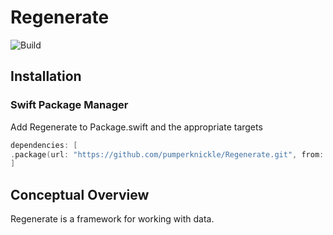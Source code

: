 # Regenerate
![Build](https://github.com/pumperknickle/Regenerate/actions/workflows/build.yml/badge.svg)

  
## Installation
### Swift Package Manager

Add Regenerate to Package.swift and the appropriate targets
```swift
dependencies: [
.package(url: "https://github.com/pumperknickle/Regenerate.git", from: "1.0.0")
]
```

## Conceptual Overview

Regenerate is a framework for working with data.
